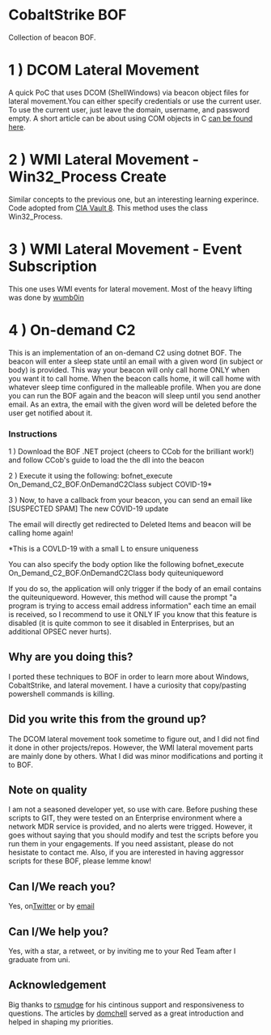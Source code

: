# CobaltStrike BOF
Collection of beacon BOF.

# 1 ) DCOM Lateral Movement
A quick PoC that uses DCOM (ShellWindows) via beacon object files for lateral movement.You can either specify credentials or use the current user. To use the current user, just leave the domain, username, and password empty. A short article can be about using COM objects in C [can be found here](https://yaxser.github.io/CobaltStrike-BOF/).
      
# 2 ) WMI Lateral Movement - Win32_Process Create 
Similar concepts to the previous one, but an interesting learning experince. Code adopted from [CIA Vault 8](https://wikileaks.org/ciav7p1/cms/page_11628905.html). This method uses the class Win32_Process.

# 3 ) WMI Lateral Movement - Event Subscription
This one uses WMI events for lateral movement. Most of the heavy lifting was done by [wumb0in](https://wumb0.in/scheduling-callbacks-with-wmi-in-cpp.html)

# 4 ) On-demand C2
This is an implementation of an on-demand C2 using dotnet BOF. The beacon will enter a sleep state until an email with a given word (in subject or body) is provided. This way your beacon will only call home ONLY when you want it to call home. When the beacon calls home, it will call home with whatever sleep time configured in the malleable profile. When you are done you can run the BOF again and the beacon will sleep until you send another email. As an extra, the email with the given word will be deleted before the user get notified about it.

### Instructions
1 ) Download the BOF .NET project (cheers to CCob for the brilliant work!) and follow CCob's guide to load the the dll into the beacon

2 ) Execute it using the following: bofnet_execute On_Demand_C2_BOF.OnDemandC2Class subject COVlD-19*

3 ) Now, to have a callback from your beacon, you can send an email like
[SUSPECTED SPAM] The new COVlD-19 update

The email will directly get redirected to Deleted Items and beacon will be calling home again! 

*This is a COVLD-19 with a small L to ensure uniqueness

You can also specify the body option like the following
bofnet_execute On_Demand_C2_BOF.OnDemandC2Class body quiteuniqueword

If you do so, the application will only trigger if the body of an email contains the quiteuniqueword. However, this method will cause the prompt "a program is trying to access email address information" each time an email is received, so I recommend to use it ONLY IF you know that this feature is disabled (it is quite common to see it disabled in Enterprises, but an additional OPSEC never hurts).



## Why are you doing this?
I ported these techniques to BOF in order to learn more about Windows, CobaltStrike, and lateral movement. I have a curiosity that copy/pasting powershell commands is killing.

## Did you write this from the ground up?
The DCOM lateral movement took sometime to figure out, and I did not find it done in other projects/repos. However, the WMI lateral movement parts are mainly done by others. What I did was minor modifications and porting it to BOF.

## Note on quality
I am not a seasoned developer yet, so use with care. Before pushing these scripts to GIT, they were tested on an Enterprise environment where a network MDR service is provided, and no alerts were trigged. However, it goes without saying that you should modify and test the scripts before you run them in your engagements. If you need assistant, please do not hesistate to contact me. Also, if you are interested in having aggressor scripts for these BOF, please lemme know!

## Can I/We reach you?
Yes, on[Twitter](https://twitter.com/Yas_o_h) or by [email](mailto:Y.Alhazmi@student.fontys.nl)

## Can I/We help you?
Yes, with a star, a retweet, or by inviting me to your Red Team after I graduate from uni.

## Acknowledgement
Big thanks to [rsmudge](https://github.com/rsmudge) for his cintinous support and responsiveness to questions. The articles by [domchell](https://github.com/dmchell) served as a great introduction and helped in shaping my priorities.
